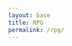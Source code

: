 ```yaml
---
layout: base
title: RPG
permalink: /rpg/
---
```


<canvas id='gameCanvas'></canvas>

<script type="module">
    import GameControl from '{{site.baseurl}}/assets/js/rpg/GameControl.js';

    // Background data
    const image_src = "{{site.baseurl}}/images/rpg/anorLondo.jpg";
    const image_data = {
        pixels: {height: 580, width: 1038}
    };
    const image = {src: image_src, data: image_data};

    // Sprite data
    const sprite_src = "{{site.baseurl}}/images/rpg/theRealFinalMario.png";
    const sprite_data = {
        SCALE_FACTOR: 10,
        STEP_FACTOR: 2000,
        ANIMATION_RATE: 50,
        pixels: {height: 175, width: 378},
        orientation: {rows: 4, columns: 3 },
        down: {row: 2, start: 0, columns: 1 },
        left: {row: 3, start: 0, columns: 1 },
        right: {row: 1, start: 0, columns: 1 },
        up: {row: 0, start: 0, columns: 1 },
    };
    const sprite = {src: sprite_src, data: sprite_data};

    // Assets for game
    //const assets = {}
    //const assets = {image: image}
    //const assets = {sprite: sprite}
    const assets = {image: image, sprite: sprite}

    // Start game engine
    GameControl.start(assets);
</script>
